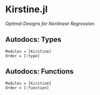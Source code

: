 # Kirstine.jl

*Optimal Designs for Nonlinear Regression.*

## Autodocs: Types
```@autodocs
Modules = [Kirstine]
Order = [:type]
```

## Autodocs: Functions

```@autodocs
Modules = [Kirstine]
Order = [:function]
```

